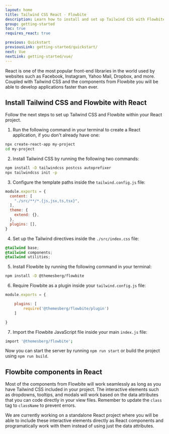 ```yaml
---
layout: home
title: Tailwind CSS React - Flowbite
description: Learn how to install and set up Tailwind CSS with Flowbite for your React project and start developing modern web applications using interactive elements based on utility classes
group: getting-started
toc: true
requires_react: true

previous: Quickstart
previousLink: getting-started/quickstart/
next: Vue
nextLink: getting-started/vue/
---
```


React is one of the most popular front-end libraries in the world used by websites such as Facebook, Instagram, Yahoo Mail, Dropbox, and more. Coupled with Tailwind CSS and the components from Flowbite you will be able to develop applications faster than ever.

## Install Tailwind CSS and Flowbite with React

Follow the next steps to set up Tailwind CSS and Flowbite within your React project.

1. Run the following command in your terminal to create a React application, if you don't already have one:

```bash
npx create-react-app my-project
cd my-project
```

2. Install Tailwind CSS by running the following two commands:

```bash
npm install -D tailwindcss postcss autoprefixer
npx tailwindcss init -p
```

3. Configure the template paths inside the `tailwind.config.js` file:

```javascript
module.exports = {
  content: [
    "./src/**/*.{js,jsx,ts,tsx}",
  ],
  theme: {
    extend: {},
  },
  plugins: [],
}
```

4. Set up the Tailwind directives inside the `./src/index.css` file:

```css
@tailwind base;
@tailwind components;
@tailwind utilities;
```

5. Install Flowbite by running the following command in your terminal:

```bash
npm install -D @themesberg/flowbite
```

6. Require Flowbite as a plugin inside your `tailwind.config.js` file:

```javascript
module.exports = {

    plugins: [
        require('@themesberg/flowbite/plugin')
    ]

}
```

7. Import the Flowbite JavaScript file inside your main `index.js` file:

```bash
import '@themesberg/flowbite';
```

Now you can start the server by running `npm run start` or build the project using `npm run build`.

## Flowbite components in React

Most of the components from Flowbite will work seamlessly as long as you have Tailwind CSS included in your project. The interactive elements such as dropdowns, tooltips, and modals will work based on the data attributes that you can code directly in your view files. Remember to update the `class` tag to `className` to prevent errors.

We are currently working on a standalone React project where you will be able to include these interactive elements directly as React components and programatically work with them instead of using just the data attributes.